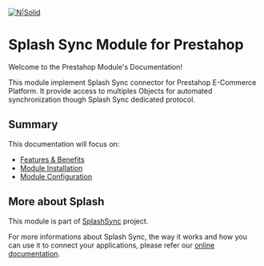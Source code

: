 
[![N|Solid](https://splashsync.github.io/Prestashop/img/logo.jpg)](http://www.splashsync.com)

# Splash Sync Module for Prestahop

Welcome to the Prestahop Module's Documentation!

This module implement Splash Sync connector for Prestahop E-Commerce Platform. It provide access to multiples Objects for automated synchronization though Splash Sync dedicated protocol.

## Summary 

This documentation will focus on:

* [Features & Benefits](https://splashsync.github.io/Prestashop/features)
* [Module Installation](https://splashsync.github.io/Prestashop/installation)
* [Module Configuration](https://splashsync.github.io/Prestashop/configuration)

## More about Splash
This module is part of [SplashSync](https://www.splashsync.com) project. 

For more informations about Splash Sync, the way it works and how you can use it to connect your applications, please refer our [online documentation](https://www.splashsync.com).

